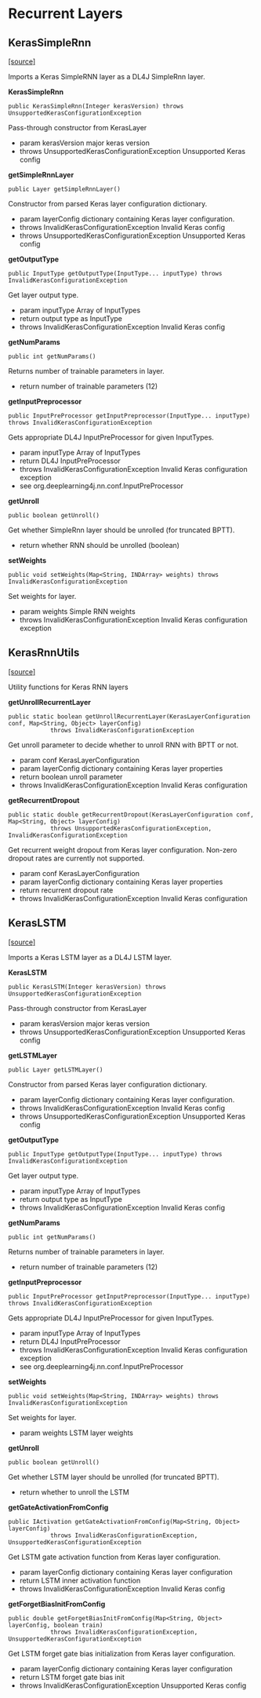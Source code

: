 # Recurrent Layers

## KerasSimpleRnn

[\[source\]](https://github.com/eclipse/deeplearning4j/tree/master/deeplearning4j/deeplearning4j-modelimport/src/main/java/org/deeplearning4j/nn/modelimport/keras/layers/recurrent/KerasSimpleRnn.java)

Imports a Keras SimpleRNN layer as a DL4J SimpleRnn layer.

**KerasSimpleRnn**

```
public KerasSimpleRnn(Integer kerasVersion) throws UnsupportedKerasConfigurationException
```

Pass-through constructor from KerasLayer

* param kerasVersion major keras version
* throws UnsupportedKerasConfigurationException Unsupported Keras config

**getSimpleRnnLayer**

```
public Layer getSimpleRnnLayer()
```

Constructor from parsed Keras layer configuration dictionary.

* param layerConfig dictionary containing Keras layer configuration.
* throws InvalidKerasConfigurationException Invalid Keras config
* throws UnsupportedKerasConfigurationException Unsupported Keras config

**getOutputType**

```
public InputType getOutputType(InputType... inputType) throws InvalidKerasConfigurationException
```

Get layer output type.

* param inputType Array of InputTypes
* return output type as InputType
* throws InvalidKerasConfigurationException Invalid Keras config

**getNumParams**

```
public int getNumParams()
```

Returns number of trainable parameters in layer.

* return number of trainable parameters (12)

**getInputPreprocessor**

```
public InputPreProcessor getInputPreprocessor(InputType... inputType) throws InvalidKerasConfigurationException
```

Gets appropriate DL4J InputPreProcessor for given InputTypes.

* param inputType Array of InputTypes
* return DL4J InputPreProcessor
* throws InvalidKerasConfigurationException Invalid Keras configuration exception
* see org.deeplearning4j.nn.conf.InputPreProcessor

**getUnroll**

```
public boolean getUnroll()
```

Get whether SimpleRnn layer should be unrolled (for truncated BPTT).

* return whether RNN should be unrolled (boolean)

**setWeights**

```
public void setWeights(Map<String, INDArray> weights) throws InvalidKerasConfigurationException
```

Set weights for layer.

* param weights Simple RNN weights
* throws InvalidKerasConfigurationException Invalid Keras configuration exception

## KerasRnnUtils

[\[source\]](https://github.com/eclipse/deeplearning4j/tree/master/deeplearning4j/deeplearning4j-modelimport/src/main/java/org/deeplearning4j/nn/modelimport/keras/layers/recurrent/KerasRnnUtils.java)

Utility functions for Keras RNN layers

**getUnrollRecurrentLayer**

```
public static boolean getUnrollRecurrentLayer(KerasLayerConfiguration conf, Map<String, Object> layerConfig)
            throws InvalidKerasConfigurationException
```

Get unroll parameter to decide whether to unroll RNN with BPTT or not.

* param conf KerasLayerConfiguration
* param layerConfig dictionary containing Keras layer properties
* return boolean unroll parameter
* throws InvalidKerasConfigurationException Invalid Keras configuration

**getRecurrentDropout**

```
public static double getRecurrentDropout(KerasLayerConfiguration conf, Map<String, Object> layerConfig)
            throws UnsupportedKerasConfigurationException, InvalidKerasConfigurationException
```

Get recurrent weight dropout from Keras layer configuration. Non-zero dropout rates are currently not supported.

* param conf KerasLayerConfiguration
* param layerConfig dictionary containing Keras layer properties
* return recurrent dropout rate
* throws InvalidKerasConfigurationException Invalid Keras configuration

## KerasLSTM

[\[source\]](https://github.com/eclipse/deeplearning4j/tree/master/deeplearning4j/deeplearning4j-modelimport/src/main/java/org/deeplearning4j/nn/modelimport/keras/layers/recurrent/KerasLSTM.java)

Imports a Keras LSTM layer as a DL4J LSTM layer.

**KerasLSTM**

```
public KerasLSTM(Integer kerasVersion) throws UnsupportedKerasConfigurationException
```

Pass-through constructor from KerasLayer

* param kerasVersion major keras version
* throws UnsupportedKerasConfigurationException Unsupported Keras config

**getLSTMLayer**

```
public Layer getLSTMLayer()
```

Constructor from parsed Keras layer configuration dictionary.

* param layerConfig dictionary containing Keras layer configuration.
* throws InvalidKerasConfigurationException Invalid Keras config
* throws UnsupportedKerasConfigurationException Unsupported Keras config

**getOutputType**

```
public InputType getOutputType(InputType... inputType) throws InvalidKerasConfigurationException
```

Get layer output type.

* param inputType Array of InputTypes
* return output type as InputType
* throws InvalidKerasConfigurationException Invalid Keras config

**getNumParams**

```
public int getNumParams()
```

Returns number of trainable parameters in layer.

* return number of trainable parameters (12)

**getInputPreprocessor**

```
public InputPreProcessor getInputPreprocessor(InputType... inputType) throws InvalidKerasConfigurationException
```

Gets appropriate DL4J InputPreProcessor for given InputTypes.

* param inputType Array of InputTypes
* return DL4J InputPreProcessor
* throws InvalidKerasConfigurationException Invalid Keras configuration exception
* see org.deeplearning4j.nn.conf.InputPreProcessor

**setWeights**

```
public void setWeights(Map<String, INDArray> weights) throws InvalidKerasConfigurationException
```

Set weights for layer.

* param weights LSTM layer weights

**getUnroll**

```
public boolean getUnroll()
```

Get whether LSTM layer should be unrolled (for truncated BPTT).

* return whether to unroll the LSTM

**getGateActivationFromConfig**

```
public IActivation getGateActivationFromConfig(Map<String, Object> layerConfig)
            throws InvalidKerasConfigurationException, UnsupportedKerasConfigurationException
```

Get LSTM gate activation function from Keras layer configuration.

* param layerConfig dictionary containing Keras layer configuration
* return LSTM inner activation function
* throws InvalidKerasConfigurationException Invalid Keras config

**getForgetBiasInitFromConfig**

```
public double getForgetBiasInitFromConfig(Map<String, Object> layerConfig, boolean train)
            throws InvalidKerasConfigurationException, UnsupportedKerasConfigurationException
```

Get LSTM forget gate bias initialization from Keras layer configuration.

* param layerConfig dictionary containing Keras layer configuration
* return LSTM forget gate bias init
* throws InvalidKerasConfigurationException Unsupported Keras config
